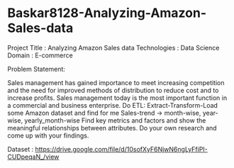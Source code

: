 # Baskar8128-Analyzing-Amazon-Sales-data

Project Title : Analyzing Amazon Sales data
 Technologies :  Data Science
 Domain :  E-commerce
 
Problem Statement:

 Sales management has gained importance to meet increasing competition and the
 need for improved methods of distribution to reduce cost and to increase profits. Sales
 management today is the most important function in a commercial and business
 enterprise.
 Do ETL: Extract-Transform-Load some Amazon dataset and find for me
 Sales-trend -> month-wise, year-wise, yearly_month-wise
 Find key metrics and factors and show the meaningful relationships between
 attributes. Do your own research and come up with your findings.

 Dataset : https://drive.google.com/file/d/10sofXyF6NjwN6ngLyFfiPI-CUDpeqaN_/view
